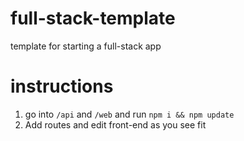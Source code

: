 # full-stack-template
 template for starting a full-stack app

 # instructions
 1. go into `/api` and `/web` and run `npm i && npm update`
 2. Add routes and edit front-end as you see fit